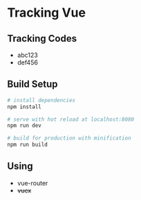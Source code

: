 # Tracking Vue

## Tracking Codes
- abc123
- def456

## Build Setup

``` bash
# install dependencies
npm install

# serve with hot reload at localhost:8080
npm run dev

# build for production with minification
npm run build
```

## Using
- vue-router
- ~~vuex~~
